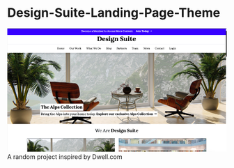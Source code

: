 # Design-Suite-Landing-Page-Theme

![Design Suite Theme](https://github.com/MattMarquise/Design-Suite-Landing-Page-Theme/blob/main/design_suite.png)
A random project inspired by Dwell.com
 
